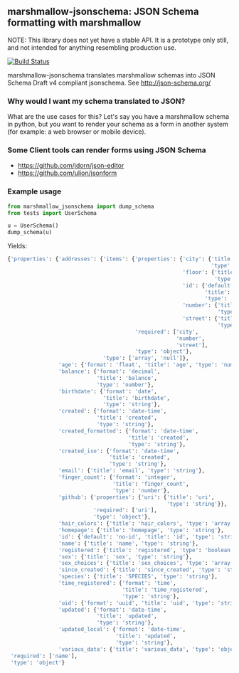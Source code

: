 ## marshmallow-jsonschema: JSON Schema formatting with marshmallow

NOTE: This library does not yet have a stable API.
It is a prototype only still, and not intended for anything resembling production use.


[![Build Status](https://travis-ci.org/fuhrysteve/marshmallow-jsonschema.svg?branch=master)](https://travis-ci.org/fuhrysteve/marshmallow-jsonschema)

 marshmallow-jsonschema translates marshmallow schemas into
 JSON Schema Draft v4 compliant jsonschema. See http://json-schema.org/

### Why would I want my schema translated to JSON?

What are the use cases for this? Let's say you have a
marshmallow schema in python, but you want to render your
schema as a form in another system (for example: a web browser
or mobile device).

### Some Client tools can render forms using JSON Schema

* https://github.com/jdorn/json-editor
* https://github.com/ulion/jsonform


### Example usage

```python
from marshmallow_jsonschema import dump_schema
from tests import UserSchema

u = UserSchema()
dump_schema(u)
```
Yields:
```python
{'properties': {'addresses': {'items': {'properties': {'city': {'title': 'city',
                                                                'type': 'string'},
                                                       'floor': {'title': 'floor',
                                                                 'type': 'string'},
                                                       'id': {'default': 'no-id',
                                                              'title': 'id',
                                                              'type': 'string'},
                                                       'number': {'title': 'number',
                                                                  'type': 'string'},
                                                       'street': {'title': 'street',
                                                                  'type': 'string'}},
                                        'required': ['city',
                                                     'number',
                                                     'street'],
                                        'type': 'object'},
                              'type': ['array', 'null']},
                'age': {'format': 'float', 'title': 'age', 'type': 'number'},
                'balance': {'format': 'decimal',
                            'title': 'balance',
                            'type': 'number'},
                'birthdate': {'format': 'date',
                              'title': 'birthdate',
                              'type': 'string'},
                'created': {'format': 'date-time',
                            'title': 'created',
                            'type': 'string'},
                'created_formatted': {'format': 'date-time',
                                      'title': 'created',
                                      'type': 'string'},
                'created_iso': {'format': 'date-time',
                                'title': 'created',
                                'type': 'string'},
                'email': {'title': 'email', 'type': 'string'},
                'finger_count': {'format': 'integer',
                                 'title': 'finger_count',
                                 'type': 'number'},
                'github': {'properties': {'uri': {'title': 'uri',
                                                  'type': 'string'}},
                           'required': ['uri'],
                           'type': 'object'},
                'hair_colors': {'title': 'hair_colors', 'type': 'array'},
                'homepage': {'title': 'homepage', 'type': 'string'},
                'id': {'default': 'no-id', 'title': 'id', 'type': 'string'},
                'name': {'title': 'name', 'type': 'string'},
                'registered': {'title': 'registered', 'type': 'boolean'},
                'sex': {'title': 'sex', 'type': 'string'},
                'sex_choices': {'title': 'sex_choices', 'type': 'array'},
                'since_created': {'title': 'since_created', 'type': 'string'},
                'species': {'title': 'SPECIES', 'type': 'string'},
                'time_registered': {'format': 'time',
                                    'title': 'time_registered',
                                    'type': 'string'},
                'uid': {'format': 'uuid', 'title': 'uid', 'type': 'string'},
                'updated': {'format': 'date-time',
                            'title': 'updated',
                            'type': 'string'},
                'updated_local': {'format': 'date-time',
                                  'title': 'updated',
                                  'type': 'string'},
                'various_data': {'title': 'various_data', 'type': 'object'}},
 'required': ['name'],
 'type': 'object'}
```
